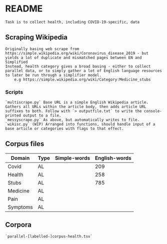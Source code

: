 # README
    Task is to collect health, including COVID-19-specific, data 

## Scraping Wikipedia
    Originally basing web scrape from https://simple.wikipedia.org/wiki/Coronavirus_disease_2019 - but yields a lot of duplicate and mismatched pages between EN and Simplified
    Instead, health category gives a broad basing - either to collect parallel data, or to simply gather a lot of English language resources to later be run through a simplifier model.
        e.g https://simple.wikipedia.org/wiki/Category:Medicine_stubs

### Scripts
    `multiscrape.py` Base URL is a simple English Wikipedia article. Gathers all URLs within the article body, then adds article URL suffixes to both. Follow with `> outputfile.txt` to write the console-printed output to a file.
    `messyscrape.py` As above, but automatically writes to file.
    `wikisc.py` (WIP) Arranged into functions, should handle input of a base article or categories with flags to that effect.

## Corpus files
| Domain   | Type | Simple-words | English-words |
|----------|------|--------------|---------------|
| Covid    | AL   |        | 209     |
| Health   | AL   |        | 258     |
| Stubs    | AL   |        | 785     |
| Medicine | AL   |        |         |
| Pain     | AL   |        |         |
| Symptoms | AL   |        |         |

## Corpora
    `parallel-[labelled-]corpus-health.tsv`
